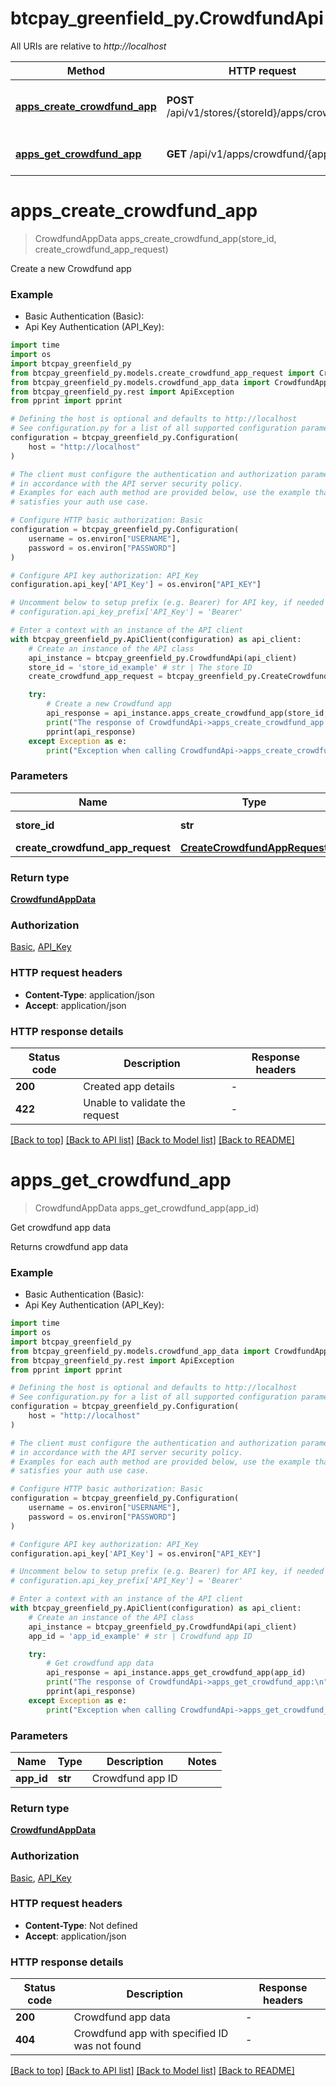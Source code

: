 # btcpay_greenfield_py.CrowdfundApi

All URIs are relative to *http://localhost*

Method | HTTP request | Description
------------- | ------------- | -------------
[**apps_create_crowdfund_app**](CrowdfundApi.md#apps_create_crowdfund_app) | **POST** /api/v1/stores/{storeId}/apps/crowdfund | Create a new Crowdfund app
[**apps_get_crowdfund_app**](CrowdfundApi.md#apps_get_crowdfund_app) | **GET** /api/v1/apps/crowdfund/{appId} | Get crowdfund app data


# **apps_create_crowdfund_app**
> CrowdfundAppData apps_create_crowdfund_app(store_id, create_crowdfund_app_request)

Create a new Crowdfund app

### Example

* Basic Authentication (Basic):
* Api Key Authentication (API_Key):
```python
import time
import os
import btcpay_greenfield_py
from btcpay_greenfield_py.models.create_crowdfund_app_request import CreateCrowdfundAppRequest
from btcpay_greenfield_py.models.crowdfund_app_data import CrowdfundAppData
from btcpay_greenfield_py.rest import ApiException
from pprint import pprint

# Defining the host is optional and defaults to http://localhost
# See configuration.py for a list of all supported configuration parameters.
configuration = btcpay_greenfield_py.Configuration(
    host = "http://localhost"
)

# The client must configure the authentication and authorization parameters
# in accordance with the API server security policy.
# Examples for each auth method are provided below, use the example that
# satisfies your auth use case.

# Configure HTTP basic authorization: Basic
configuration = btcpay_greenfield_py.Configuration(
    username = os.environ["USERNAME"],
    password = os.environ["PASSWORD"]
)

# Configure API key authorization: API_Key
configuration.api_key['API_Key'] = os.environ["API_KEY"]

# Uncomment below to setup prefix (e.g. Bearer) for API key, if needed
# configuration.api_key_prefix['API_Key'] = 'Bearer'

# Enter a context with an instance of the API client
with btcpay_greenfield_py.ApiClient(configuration) as api_client:
    # Create an instance of the API class
    api_instance = btcpay_greenfield_py.CrowdfundApi(api_client)
    store_id = 'store_id_example' # str | The store ID
    create_crowdfund_app_request = btcpay_greenfield_py.CreateCrowdfundAppRequest() # CreateCrowdfundAppRequest | 

    try:
        # Create a new Crowdfund app
        api_response = api_instance.apps_create_crowdfund_app(store_id, create_crowdfund_app_request)
        print("The response of CrowdfundApi->apps_create_crowdfund_app:\n")
        pprint(api_response)
    except Exception as e:
        print("Exception when calling CrowdfundApi->apps_create_crowdfund_app: %s\n" % e)
```



### Parameters

Name | Type | Description  | Notes
------------- | ------------- | ------------- | -------------
 **store_id** | **str**| The store ID | 
 **create_crowdfund_app_request** | [**CreateCrowdfundAppRequest**](CreateCrowdfundAppRequest.md)|  | 

### Return type

[**CrowdfundAppData**](CrowdfundAppData.md)

### Authorization

[Basic](../README.md#Basic), [API_Key](../README.md#API_Key)

### HTTP request headers

 - **Content-Type**: application/json
 - **Accept**: application/json

### HTTP response details
| Status code | Description | Response headers |
|-------------|-------------|------------------|
**200** | Created app details |  -  |
**422** | Unable to validate the request |  -  |

[[Back to top]](#) [[Back to API list]](../README.md#documentation-for-api-endpoints) [[Back to Model list]](../README.md#documentation-for-models) [[Back to README]](../README.md)

# **apps_get_crowdfund_app**
> CrowdfundAppData apps_get_crowdfund_app(app_id)

Get crowdfund app data

Returns crowdfund app data

### Example

* Basic Authentication (Basic):
* Api Key Authentication (API_Key):
```python
import time
import os
import btcpay_greenfield_py
from btcpay_greenfield_py.models.crowdfund_app_data import CrowdfundAppData
from btcpay_greenfield_py.rest import ApiException
from pprint import pprint

# Defining the host is optional and defaults to http://localhost
# See configuration.py for a list of all supported configuration parameters.
configuration = btcpay_greenfield_py.Configuration(
    host = "http://localhost"
)

# The client must configure the authentication and authorization parameters
# in accordance with the API server security policy.
# Examples for each auth method are provided below, use the example that
# satisfies your auth use case.

# Configure HTTP basic authorization: Basic
configuration = btcpay_greenfield_py.Configuration(
    username = os.environ["USERNAME"],
    password = os.environ["PASSWORD"]
)

# Configure API key authorization: API_Key
configuration.api_key['API_Key'] = os.environ["API_KEY"]

# Uncomment below to setup prefix (e.g. Bearer) for API key, if needed
# configuration.api_key_prefix['API_Key'] = 'Bearer'

# Enter a context with an instance of the API client
with btcpay_greenfield_py.ApiClient(configuration) as api_client:
    # Create an instance of the API class
    api_instance = btcpay_greenfield_py.CrowdfundApi(api_client)
    app_id = 'app_id_example' # str | Crowdfund app ID

    try:
        # Get crowdfund app data
        api_response = api_instance.apps_get_crowdfund_app(app_id)
        print("The response of CrowdfundApi->apps_get_crowdfund_app:\n")
        pprint(api_response)
    except Exception as e:
        print("Exception when calling CrowdfundApi->apps_get_crowdfund_app: %s\n" % e)
```



### Parameters

Name | Type | Description  | Notes
------------- | ------------- | ------------- | -------------
 **app_id** | **str**| Crowdfund app ID | 

### Return type

[**CrowdfundAppData**](CrowdfundAppData.md)

### Authorization

[Basic](../README.md#Basic), [API_Key](../README.md#API_Key)

### HTTP request headers

 - **Content-Type**: Not defined
 - **Accept**: application/json

### HTTP response details
| Status code | Description | Response headers |
|-------------|-------------|------------------|
**200** | Crowdfund app data |  -  |
**404** | Crowdfund app with specified ID was not found |  -  |

[[Back to top]](#) [[Back to API list]](../README.md#documentation-for-api-endpoints) [[Back to Model list]](../README.md#documentation-for-models) [[Back to README]](../README.md)

